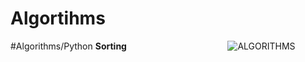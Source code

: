 # Algortihms
#Algorithms/Python
**Sorting**
&nbsp;&nbsp;&nbsp;&nbsp;&nbsp;&nbsp;&nbsp;&nbsp;&nbsp;&nbsp;&nbsp;&nbsp;&nbsp;&nbsp;&nbsp;&nbsp;&nbsp;&nbsp;&nbsp;
&nbsp;&nbsp;&nbsp;&nbsp;&nbsp;&nbsp;&nbsp;&nbsp;&nbsp;&nbsp;&nbsp;&nbsp;&nbsp;&nbsp;&nbsp;&nbsp;&nbsp;&nbsp;&nbsp;
![ALGORITHMS](https://img.shields.io/badge/Proragms-%20SORTING%20ALGORITHMS-brightgreen.svg)

